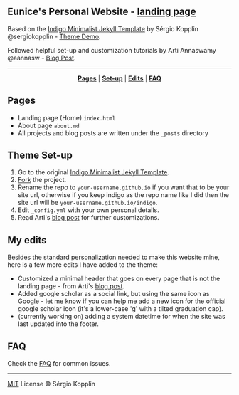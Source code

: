 ## Eunice's Personal Website - [landing page](https://euniceyeh.github.io/indigo)

Based on the [Indigo Minimalist Jekyll Template](https://github.com/sergiokopplin/indigo) by Sérgio Kopplin @sergiokopplin - [Theme Demo](http://sergiokopplin.github.io/indigo/).

Followed helpful set-up and customization tutorials by Arti Annaswamy @aannasw - [Blog Post](http://artiannaswamy.com/build-a-github-blog-part-2).

***

<p align="center">
    <b><a href="README.md#pages">Pages</a></b>
    |
    <b><a href="README.md#theme-set-up">Set-up</a></b>
    |
    <b><a href="README.md#my-edits">Edits</a></b>
    |
    <b><a href="README.md#faq">FAQ</a></b>
</p>

## Pages

* Landing page (Home) `index.html`
* About page `about.md`
* All projects and blog posts are written under the `_posts` directory

## Theme Set-up

1. Go to the original [Indigo Minimalist Jekyll Template](https://github.com/sergiokopplin/indigo).
2. [Fork](https://github.com/sergiokopplin/indigo/fork) the project.
3. Rename the repo to `your-username.github.io` if you want that to be your site url, otherwise if you keep indigo as the repo name like I did then the site url will be `your-username.github.io/indigo`.
4. Edit `_config.yml` with your own personal details.
5. Read Arti's [blog post](http://artiannaswamy.com/build-a-github-blog-part-2) for further customizations.

## My edits

Besides the standard personalization needed to make this website mine, here is a few more edits I have added to the theme:

* Customized a minimal header that goes on every page that is not the landing page - from Arti's [blog post](http://artiannaswamy.com/build-a-github-blog-part-2#different-headers). 
* Added google scholar as a social link, but using the same icon as Google - let me know if you can help me add a new icon for the official google scholar icon (it's a lower-case 'g' with a tilted graduation cap).
* (currently working on) adding a system datetime for when the site was last updated into the footer.

## FAQ

Check the [FAQ](./FAQ.md) for common issues.

---

[MIT](http://kopplin.mit-license.org/) License © Sérgio Kopplin
